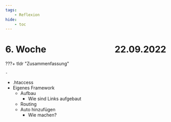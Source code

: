 ```yaml
---
tags:
    - Reflexion
hide:
    - toc
---
```


# 6. Woche <span style="float:right">22.09.2022</span>

???+ tldr "Zusammenfassung"

    -

-   .htaccess
-   Eigenes Framework
    -   Aufbau
        -   Wie sind Links aufgebaut
    -   Routing
    -   Auto hinzufügen
        -   Wie machen?
